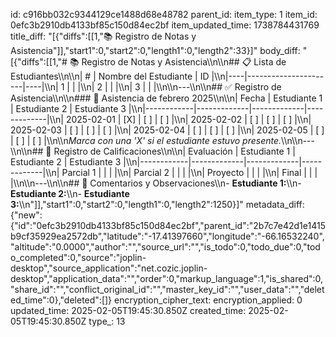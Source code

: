 id: c916bb032c9344129ce1488d68e48782
parent_id: 
item_type: 1
item_id: 0efc3b2910db4133bf85c150d84ec2bf
item_updated_time: 1738784431769
title_diff: "[{\"diffs\":[[1,\"📚 Registro de Notas y Asistencia\"]],\"start1\":0,\"start2\":0,\"length1\":0,\"length2\":33}]"
body_diff: "[{\"diffs\":[[1,\"# 📚 Registro de Notas y Asistencia\\\n\\\n## 📋 Lista de Estudiantes\\\n\\\n| #  | Nombre del Estudiante | ID |\\\n|----|----------------------|----|\\\n| 1  |                      |    |\\\n| 2  |                      |    |\\\n| 3  |                      |    |\\\n\\\n---\\\n\\\n## ✅ Registro de Asistencia\\\n\\\n### 📅 Asistencia de febrero 2025\\\n\\\n| Fecha       | Estudiante 1 | Estudiante 2 | Estudiante 3 |\\\n|------------|-------------|-------------|-------------|\\\n| 2025-02-01 | [X]        | [ ]         | [ ]         |\\\n| 2025-02-02 | [ ]        | [ ]         | [ ]         |\\\n| 2025-02-03 | [ ]        | [ ]         | [ ]         |\\\n| 2025-02-04 | [ ]        | [ ]         | [ ]         |\\\n| 2025-02-05 | [ ]        | [ ]         | [ ]         |\\\n\\\n*Marca con una 'X' si el estudiante estuvo presente.*\\\n\\\n---\\\n\\\n## 🎯 Registro de Calificaciones\\\n\\\n| Evaluación  | Estudiante 1 | Estudiante 2 | Estudiante 3 |\\\n|------------|-------------|-------------|-------------|\\\n| Parcial 1  |             |             |             |\\\n| Parcial 2  |             |             |             |\\\n| Proyecto   |             |             |             |\\\n| Final      |             |             |             |\\\n\\\n---\\\n\\\n## 📝 Comentarios y Observaciones\\\n- **Estudiante 1:**\\\n- **Estudiante 2:**\\\n- **Estudiante 3:**\\\n\"]],\"start1\":0,\"start2\":0,\"length1\":0,\"length2\":1250}]"
metadata_diff: {"new":{"id":"0efc3b2910db4133bf85c150d84ec2bf","parent_id":"2b7c7e42d1e1415b9cf35929ea2572db","latitude":"-17.41397660","longitude":"-66.16532240","altitude":"0.0000","author":"","source_url":"","is_todo":0,"todo_due":0,"todo_completed":0,"source":"joplin-desktop","source_application":"net.cozic.joplin-desktop","application_data":"","order":0,"markup_language":1,"is_shared":0,"share_id":"","conflict_original_id":"","master_key_id":"","user_data":"","deleted_time":0},"deleted":[]}
encryption_cipher_text: 
encryption_applied: 0
updated_time: 2025-02-05T19:45:30.850Z
created_time: 2025-02-05T19:45:30.850Z
type_: 13